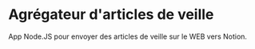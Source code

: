 # Agrégateur d'articles de veille

App Node.JS pour envoyer des articles de veille sur le WEB vers Notion.
